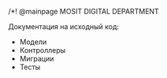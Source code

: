 /*! @mainpage MOSIT DIGITAL DEPARTMENT

Документация на исходный код:
* Модели
* Контроллеры
* Миграции
* Тесты
